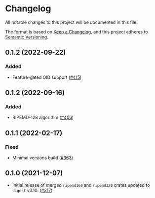 # Changelog

All notable changes to this project will be documented in this file.

The format is based on [Keep a Changelog](https://keepachangelog.com/en/1.0.0/),
and this project adheres to [Semantic Versioning](https://semver.org/spec/v2.0.0.html).

## 0.1.2 (2022-09-22)
### Added
- Feature-gated OID support ([#415])

[#415]: https://github.com/RustCrypto/hashes/pull/415

## 0.1.2 (2022-09-16)
### Added
- RIPEMD-128 algorithm ([#406])

[#406]: https://github.com/RustCrypto/hashes/pull/406

## 0.1.1 (2022-02-17)
### Fixed
- Minimal versions build ([#363])

[#363]: https://github.com/RustCrypto/hashes/pull/363

## 0.1.0 (2021-12-07)
- Initial release of merged `ripemd160` and `ripemd320` crates updated
to `digest` v0.10. ([#217])

[#217]: https://github.com/RustCrypto/hashes/pull/217
